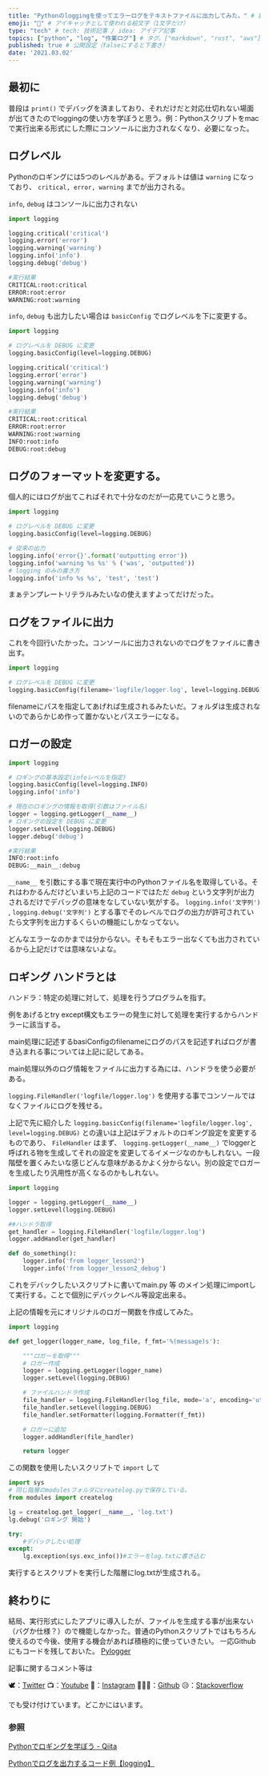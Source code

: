 ```yaml
---
title: "Pythonのloggingを使ってエラーログをテキストファイルに出力してみた。" # 記事のタイトル
emoji: "🚨" # アイキャッチとして使われる絵文字（1文字だけ）
type: "tech" # tech: 技術記事 / idea: アイデア記事
topics: ["python", "log", "作業ログ"] # タグ。["markdown", "rust", "aws"]のように指定する
published: true # 公開設定（falseにすると下書き）
date: '2021.03.02'
---
```

## 最初に

普段は `print()` でデバッグを済ましており、それだけだと対応仕切れない場面が出てきたのでloggingの使い方を学ぼうと思う。例：Pythonスクリプトをmacで実行出来る形式にした際にコンソールに出力されなくなり、必要になった。

## ログレベル

Pythonのロギングには5つのレベルがある。デフォルトは値は `warning` になっており、 `critical, error, warning` までが出力される。

`info`, `debug` はコンソールに出力されない

```python
import logging

logging.critical('critical')
logging.error('error')
logging.warning('warning')
logging.info('info')
logging.debug('debug')

#実行結果
CRITICAL:root:critical
ERROR:root:error
WARNING:root:warning
```

`info`, `debug` も出力したい場合は `basicConfig` でログレベルを下に変更する。

```python
import logging

# ログレベルを DEBUG に変更
logging.basicConfig(level=logging.DEBUG)

logging.critical('critical')
logging.error('error')
logging.warning('warning')
logging.info('info')
logging.debug('debug')

#実行結果
CRITICAL:root:critical
ERROR:root:error
WARNING:root:warning
INFO:root:info
DEBUG:root:debug
```

## ログのフォーマットを変更する。

個人的にはログが出てこればそれで十分なのだが一応見ていこうと思う。

```python
import logging

# ログレベルを DEBUG に変更
logging.basicConfig(level=logging.DEBUG)

# 従来の出力
logging.info('error{}'.format('outputting error'))
logging.info('warning %s %s' % ('was', 'outputted'))
# logging のみの書き方
logging.info('info %s %s', 'test', 'test')
```

まぁテンプレートリテラルみたいなの使えますよってだけだった。

## ログをファイルに出力

これを今回行いたかった。コンソールに出力されないのでログをファイルに書き出す。

```python
import logging

# ログレベルを DEBUG に変更
logging.basicConfig(filename='logfile/logger.log', level=logging.DEBUG)
```

filenameにパスを指定してあげれば生成されるみたいだ。フォルダは生成されないのであらかじめ作って置かないとパスエラーになる。

## ロガーの設定

```python
import logging

# ロギングの基本設定(infoレベルを指定)
logging.basicConfig(level=logging.INFO)
logging.info('info')

# 現在のロギングの情報を取得(引数はファイル名)
logger = logging.getLogger(__name__)
# ロギングの設定を DEBUG に変更
logger.setLevel(logging.DEBUG)
logger.debug('debug')

#実行結果
INFO:root:info
DEBUG:__main__:debug
```

`__name__` を引数にする事で現在実行中のPythonファイル名を取得している。それはわかるんだけどいまいち上記のコードではただ `debug` という文字列が出力されるだけでデバッグの意味をなしていない気がする。 `logging.info('文字列')` , `logging.debug('文字列')` とする事でそのレベルでログの出力が許可されていたら文字列を出力するくらいの機能にしかなってない。

どんなエラーなのかまでは分からない。そもそもエラー出なくても出力されているから上記だけでは意味ないよな。

## ロギング ハンドラとは

ハンドラ：特定の処理に対して、処理を行うプログラムを指す。

例をあげるとtry except構文もエラーの発生に対して処理を実行するからハンドラーに該当する。

main処理に記述するbasiConfigのfilenameにログのパスを記述すればログが書き込まれる事については上記に記してある。

main処理以外のログ情報をファイルに出力する為には、ハンドラを使う必要がある。

`logging.FileHandler('logfile/logger.log')` を使用する事でコンソールではなくファイルにログを残せる。

上記で先に紹介した `logging.basicConfig(filename='logfile/logger.log', level=logging.DEBUG)` との違いは上記はデフォルトのロギング設定を変更するものであり、 `FileHandler` はまず、 `logging.getLogger(__name__)` でloggerと呼ばれる物を生成してそれの設定を変更してるイメージなのかもしれない。一段階壁を置くみたいな感じどんな意味があるかよく分からない。別の設定でロガーを生成したり汎用性が高くなるのかもしれない。

```python
import logging

logger = logging.getLogger(__name__)
logger.setLevel(logging.DEBUG)

##ハンドラ取得
get_handler = logging.FileHandler('logfile/logger.log')
logger.addHandler(get_handler)

def do_something():
    logger.info('from logger_lesson2')
    logger.info('from logger_lesson2_debug')
```

これをデバックしたいスクリプトに書いてmain.py 等 のメイン処理にimportして実行する。ことで個別にデバックレベル等設定出来る。

上記の情報を元にオリジナルのロガー関数を作成してみた。

```python
import logging

def get_logger(logger_name, log_file, f_fmt='%(message)s'):

	"""ロガーを取得"""
	# ロガー作成
	logger = logging.getLogger(logger_name)
	logger.setLevel(logging.DEBUG)

	# ファイルハンドラ作成
	file_handler = logging.FileHandler(log_file, mode='a', encoding='utf-8')
	file_handler.setLevel(logging.DEBUG)
	file_handler.setFormatter(logging.Formatter(f_fmt))

	# ロガーに追加
	logger.addHandler(file_handler)

	return logger
```

この関数を使用したいスクリプトで `import` して

```python
import sys
# 同じ階層のmodulesフォルダにcreatelog.pyで保存している。
from modules import createlog

lg = createlog.get_logger(__name__, 'log.txt')
lg.debug('ロギング 開始')

try:
	#デバックしたい処理
except:
	lg.exception(sys.exc_info())#エラーをlog.txtに書き込む
```

実行するとスクリプトを実行した階層にlog.txtが生成される。

## 終わりに

結局、実行形式にしたアプリに導入したが、ファイルを生成する事が出来ない（バグか仕様？）ので機能しなかった。普通のPythonスクリプトではもちろん使えるので今後、使用する機会があれば積極的に使っていきたい。
一応Githubにもコードを残しておいた。
[Pylogger](https://github.com/wimpykid719/Pylogger)

記事に関するコメント等は

🕊：[Twitter](https://twitter.com/Unemployed_jp)
📺：[Youtube](https://www.youtube.com/channel/UCT3wLdiZS3Gos87f9fu4EOQ/featured?view_as=subscriber)
📸：[Instagram](https://www.instagram.com/unemployed_jp/)
👨🏻‍💻：[Github](https://github.com/wimpykid719?tab=repositories)
😥：[Stackoverflow](https://ja.stackoverflow.com/users/edit/22565)

でも受け付けています。どこかにはいます。

### 参照

[Pythonでロギングを学ぼう - Qiita](https://qiita.com/__init__/items/91e5841ed53d55a7895e)

[Pythonでログを出力するコード例【logging】](https://srbrnote.work/archives/1656)
